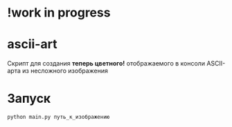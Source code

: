 # !work in progress

# ascii-art
Скрипт для создания **теперь цветного!** отображаемого в консоли ASCII-арта из несложного изображения

# Запуск

```python main.py путь_к_изображению```
